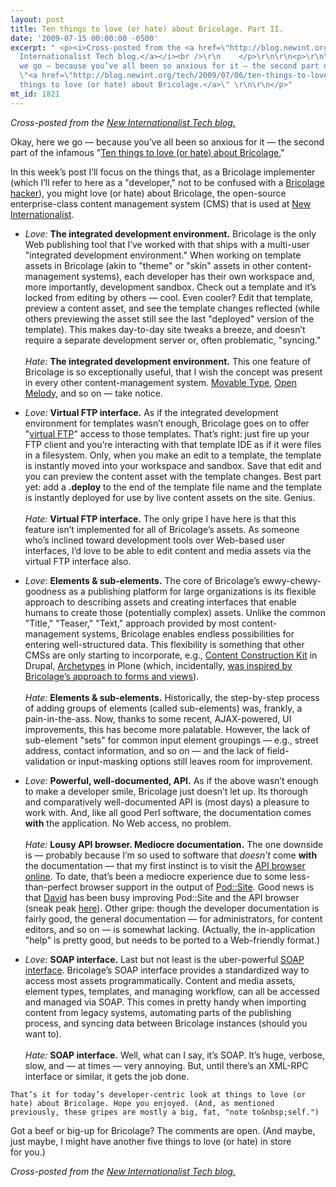 ```yaml
---
layout: post
title: Ten things to love (or hate) about Bricolage. Part II.
date: '2009-07-15 00:00:00 -0500'
excerpt: " <p><i>Cross-posted from the <a href=\"http://blog.newint.org/tech/2009/07/06/ten-things-to-love-or-hate-about-bricolage/\">New
  Internationalist Tech blog.</a></i><br />\r\n    </p>\r\n\r\n<p>\r\n\tOkay, here
  we go — because you’ve all been so anxious for it — the second part of the infamous
  \"<a href=\"http://blog.newint.org/tech/2009/07/06/ten-things-to-love-or-hate-about-bricolage/\">Ten
  things to love (or hate) about Bricolage.</a>\" \r\n\r\n</p>"
mt_id: 1821
---
```

 <p><i>Cross-posted from the <a href="http://blog.newint.org/tech/2009/07/06/ten-things-to-love-or-hate-about-bricolage/">New Internationalist Tech blog.</a></i><br />
    </p>

<p>
	Okay, here we go — because you’ve all been so anxious for it — the second part of the infamous "<a href="http://blog.newint.org/tech/2009/07/06/ten-things-to-love-or-hate-about-bricolage/">Ten things to love (or hate) about Bricolage.</a>" 

</p> 
<!--break-->
  <p>
	In this week’s post I’ll focus on the things that, as a Bricolage implementer (which I’ll refer to here as a "developer," not to be confused with a <a href="http://bricolagecms.org/docs/current/api/?Bric::Hacker">Bricolage hacker</a>), you might love (or hate) about Bricolage, the open-source enterprise-class content management system (<span class="caps">CMS</span>) that is used at <a href="http://www.newint.org">New Internationalist</a>.
</p> 
  <ul> 
    <li> 
      <p> <em>Love:</em> <strong>The integrated development environment.</strong> Bricolage is the only Web publishing tool that I’ve worked with that ships with a multi-user "integrated development environment." When working on template assets in Bricolage (akin to "theme" or "skin" assets in other content-management systems), each developer has their own workspace and, more importantly, development sandbox. Check out a template and it’s locked from editing by others — cool. Even cooler? Edit that template, preview a content asset, and see the template changes reflected (while others previewing the asset still see the last "deployed" version of the template). This makes day-to-day site tweaks a breeze, and doesn’t require a separate development server or, often problematic, "syncing." 
			<br /> <br /> <em>Hate:</em> <strong>The integrated development environment.</strong> This one feature of Bricolage is so exceptionally useful, that I wish the concept was present in every other content-management system. <a href="http://www.movabletype.org/">Movable Type</a>, <a href="http://openmelody.org/">Open Melody</a>, and so on — take&nbsp;notice. 
		</p> 
    </li> 
    <li> 
      <p> <em>Love:</em> <strong>Virtual <span class="caps">FTP</span> interface.</strong> As if the integrated development environment for templates wasn’t enough, Bricolage goes on to offer "<a href="http://bricolagecms.org/docs/current/api/?Bric::Util::FTP::Server">virtual <span class="caps">FTP</span></a>" access to those templates. That’s right: just fire up your <span class="caps">FTP</span> client and you’re interacting with that template <span class="caps">IDE</span> as if it were files in a filesystem. Only, when you make an edit to a template, the template is instantly moved into your workspace and sandbox. Save that edit and you can preview the content asset with the template changes. Best part yet: add a <strong>.deploy</strong> to the end of the template file name and the template is instantly deployed for use by live content assets on the site. Genius. 
			<br /> <br /> <em>Hate:</em> <strong>Virtual <span class="caps">FTP</span> interface.</strong> The only gripe I have here is that this feature isn’t implemented for all of Bricolage’s assets. As someone who’s inclined toward development tools over Web-based user interfaces, I’d love to be able to edit content and media assets via the virtual <span class="caps">FTP</span> interface&nbsp;also. 
		</p> 
    </li> 
    <li> 
      <p> <em>Love</em>: <strong>Elements <span class="amp">&amp;</span> sub-elements.</strong> The core of Bricolage’s ewwy-chewy-goodness as a publishing platform for large organizations is its flexible approach to describing assets and creating interfaces that enable humans to create those (potentially complex) assets. Unlike the common "Title," "Teaser," "Text," approach provided by most content-management systems, Bricolage enables endless possibilities for entering well-structured data. This flexibility is something that other CMSs are only starting to incorporate, e.g., <a href="http://drupal.org/project/cck">Content Construction Kit</a> in Drupal, <a href="http://plone.org/documentation/manual/archetypes-developer-manual/what-is-archetypes/what-is-archetypes">Archetypes</a> in Plone (which, incidentally, <a href="http://svn.zope.de/plone.org/collective/filter/trunk/doc/walkthrough.rst">was inspired by Bricolage’s approach to forms and views</a>). 
			<br /> <br /> <em>Hate:</em> <strong>Elements <span class="amp">&amp;</span> sub-elements.</strong> Historically, the step-by-step process of adding groups of elements (called sub-elements) was, frankly, a pain-in-the-ass. Now, thanks to some recent, <span class="caps">AJAX</span>-powered, <span class="caps">UI</span> improvements, this has become more palatable. However, the lack of sub-element "sets" for common input element groupings — e.g., street address, contact information, and so on — and the lack of field-validation or input-masking options still leaves room for&nbsp;improvement.
		</p> 
    </li> 
    <li> 
      <p> <em>Love:</em> <strong>Powerful, well-documented, <span class="caps">API</span>.</strong> As if the above wasn’t enough to make a developer smile, Bricolage just doesn’t let up. Its thorough and comparatively well-documented <span class="caps">API</span> is (most days) a pleasure to work with. And, like all good Perl software, the documentation comes <strong>with</strong> the application. No Web access, no problem. 
			<br /> <br /> <em>Hate:</em> <strong>Lousy <span class="caps">API</span> browser. Mediocre documentation.</strong> The one downside is — probably because I’m so used to software that <em>doesn’t</em> come <strong>with</strong> the documentation — that my first instinct is to visit the <a href="http://bricolagecms.org/docs/current/api/"><span class="caps">API</span> browser online</a>. To date, that’s been a mediocre experience due to some less-than-perfect browser support in the output of <a href="http://github.com/theory/pod-site/tree/master">Pod::Site</a>. Good news is that <a href="http://justatheory.com/">David</a> has been busy improving Pod::Site and the <span class="caps">API</span> browser (sneak peak <a href="http://bricolagecms.org/docs/devel/api/">here</a>). Other gripe: though the developer documentation is fairly good, the general documentation — for administrators, for content editors, and so on — is somewhat lacking. (Actually, the in-application "help" is pretty good, but needs to be ported to a Web-friendly&nbsp;format.)
		</p> 
    </li> 
    <li> 
      <p> <em>Love:</em> <strong><span class="caps">SOAP</span> interface.</strong> Last but not least is the uber-powerful <a href="http://bricolagecms.org/docs/devel/api/Bric::SOAP"><span class="caps">SOAP</span> interface</a>. Bricolage’s <span class="caps"><span class="caps">SOAP</span></span> interface provides a standardized way to access most assets programmatically. Content and media assets, element types, templates, and managing workflow, can all be accessed and managed via SOAP. This comes in pretty handy when importing content from legacy systems, automating parts of the publishing process, and syncing data between Bricolage instances (should you want to). 
			<br /> <br /> <em>Hate:</em> <strong><span class="caps">SOAP</span> interface.</strong> Well, what can I say, it’s <span class="caps">SOAP</span>. It’s huge, verbose, slow, and — at times — very annoying. But, until there’s an <span class="caps">XML</span>-<span class="caps">RPC</span> interface or similar, it gets the job&nbsp;done. 
		</p> 
    </li> 
  </ul> 
  <p>

	That’s it for today’s developer-centric look at things to love (or hate) about Bricolage. Hope you enjoyed. (And, as mentioned previously, these gripes are mostly a big, fat, "note to&nbsp;self.")
</p> 
  <p>
	Got a beef or big-up for Bricolage? The comments are open. (And maybe, just maybe, I might have another five things to love (or hate) in store for&nbsp;you.)
</p>
 <p><i>Cross-posted from the <a href="http://blog.newint.org/tech/2009/07/06/ten-things-to-love-or-hate-about-bricolage/">New Internationalist Tech blog.</a></i><br />
	</p>
